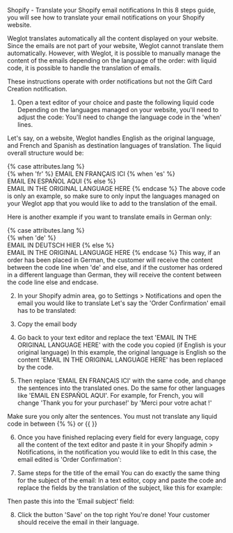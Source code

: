 Shopify - Translate your Shopify email notifications
In this 8 steps guide, you will see how to translate your email notifications on your Shopify website.

Weglot translates automatically all the content displayed on your website. Since the emails are not part of your website, Weglot cannot translate them automatically. However, with Weglot, it is possible to manually manage the content of the emails depending on the language of the order: with liquid code, it is possible to handle the translation of emails.

These instructions operate with order notifications but not the Gift Card Creation notification.

1. Open a text editor of your choice and paste the following liquid code
Depending on the languages managed on your website, you'll need to adjust the code: You'll need to change the language code in the 'when' lines.

Let's say, on a website, Weglot handles English as the original language, and French and Spanish as destination languages of translation. The liquid overall structure would be:

{% case attributes.lang %}   
{% when 'fr' %} 
EMAIL EN FRANÇAIS ICI
{% when 'es' %}   
EMAIL EN ESPAÑOL AQUI
{% else %}  
EMAIL IN THE ORIGINAL LANGUAGE HERE
{% endcase %}
The above code is only an example, so make sure to only input the languages managed on your Weglot app that you would like to add to the translation of the email.

Here is another example if you want to translate emails in German only:

{% case attributes.lang %}   
{% when 'de' %}   
EMAIL IN DEUTSCH HIER
{% else %}   
EMAIL IN THE ORIGINAL LANGUAGE HERE
{% endcase %}
This way, if an order has been placed in German, the customer will receive the content between the code line when 'de' and else, and if the customer has ordered in a different language than German, they will receive the content between the code line else and endcase.



2. In your Shopify admin area, go to Settings > Notifications and open the email you would like to translate
Let's say the 'Order Confirmation' email has to be translated:



3. Copy the email body


4. Go back to your text editor and replace the text 'EMAIL IN THE ORIGINAL LANGUAGE HERE' with the code you copied (if English is your original language)
In this example, the original language is English so the content 'EMAIL IN THE ORIGINAL LANGUAGE HERE' has been replaced by the code.



5. Then replace 'EMAIL EN FRANÇAIS ICI' with the same code, and change the sentences into the translated ones. Do the same for other languages like 'EMAIL EN ESPAÑOL AQUI'.
For example, for French, you will change 'Thank you for your purchase!' by 'Merci pour votre achat !'

Make sure you only alter the sentences. You must not translate any liquid code in between {% %} or {{ }}



6. Once you have finished replacing every field for every language, copy all the content of the text editor and paste it in your Shopify admin > Notifications, in the notification you would like to edit
In this case, the email edited is 'Order Confirmation':



7. Same steps for the title of the email
You can do exactly the same thing for the subject of the email: In a text editor, copy and paste the code and replace the fields by the translation of the subject, like this for example:



Then paste this into the 'Email subject' field:



8. Click the button 'Save' on the top right
You're done! Your customer should receive the email in their language.

